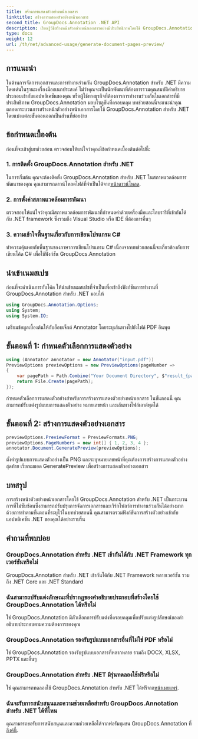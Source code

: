 ```yaml
---
title: สร้างการแสดงตัวอย่างหน้าเอกสาร
linktitle: สร้างการแสดงตัวอย่างหน้าเอกสาร
second_title: GroupDocs.Annotation .NET API
description: เรียนรู้วิธีสร้างหน้าตัวอย่างหน้าเอกสารอย่างมีประสิทธิภาพโดยใช้ GroupDocs.Annotation สำหรับ .NET ปรับปรุงเวิร์กโฟลว์การจัดการเอกสารของคุณด้วยความครอบคลุมนี้
type: docs
weight: 12
url: /th/net/advanced-usage/generate-document-pages-preview/
---
```

## การแนะนำ
ในด้านการจัดการเอกสารและการทำงานร่วมกัน GroupDocs.Annotation สำหรับ .NET มีความโดดเด่นในฐานะเครื่องมืออเนกประสงค์ ไม่ว่าคุณจะเป็นนักพัฒนาที่ต้องการรวมคุณสมบัติคำอธิบายประกอบเข้ากับแอปพลิเคชันของคุณ หรือผู้ใช้ทางธุรกิจที่ต้องการการทำงานร่วมกันในเอกสารที่มีประสิทธิภาพ GroupDocs.Annotation มอบโซลูชันที่ครอบคลุม บทช่วยสอนนี้จะแนะนำคุณตลอดกระบวนการสร้างหน้าตัวอย่างหน้าเอกสารโดยใช้ GroupDocs.Annotation สำหรับ .NET โดยแบ่งแต่ละขั้นตอนออกเป็นส่วนที่ย่อยง่าย
## ข้อกำหนดเบื้องต้น
ก่อนที่จะเข้าสู่บทช่วยสอน ตรวจสอบให้แน่ใจว่าคุณมีข้อกำหนดเบื้องต้นต่อไปนี้:
### 1. การติดตั้ง GroupDocs.Annotation สำหรับ .NET
 ในการเริ่มต้น คุณจะต้องติดตั้ง GroupDocs.Annotation สำหรับ .NET ในสภาพแวดล้อมการพัฒนาของคุณ คุณสามารถดาวน์โหลดไฟล์ที่จำเป็นได้จาก[หน้าดาวน์โหลด](https://releases.groupdocs.com/annotation/net/).
### 2. การตั้งค่าสภาพแวดล้อมการพัฒนา
ตรวจสอบให้แน่ใจว่าคุณมีสภาพแวดล้อมการพัฒนาที่กำหนดค่าด้วยเครื่องมือและไลบรารีที่เข้ากันได้กับ .NET framework ซึ่งรวมถึง Visual Studio หรือ IDE ที่ต้องการอื่นๆ
### 3. ความเข้าใจพื้นฐานเกี่ยวกับการเขียนโปรแกรม C#
ทำความคุ้นเคยกับพื้นฐานของภาษาการเขียนโปรแกรม C# เนื่องจากบทช่วยสอนนี้จะเกี่ยวข้องกับการเขียนโค้ด C# เพื่อใช้ฟังก์ชัน GroupDocs.Annotation

## นำเข้าเนมสเปซ
ก่อนที่จะดำเนินการกับโค้ด ให้นำเข้าเนมสเปซที่จำเป็นเพื่อเข้าถึงฟังก์ชันการทำงานที่ GroupDocs.Annotation สำหรับ .NET มอบให้

```csharp
using GroupDocs.Annotation.Options;
using System;
using System.IO;

```
เตรียมข้อมูลเบื้องต้นให้กับอ็อบเจ็กต์ Annotator โดยระบุเส้นทางไปยังไฟล์ PDF อินพุต
## ขั้นตอนที่ 1: กำหนดตัวเลือกการแสดงตัวอย่าง
```csharp
using (Annotator annotator = new Annotator("input.pdf"))
PreviewOptions previewOptions = new PreviewOptions(pageNumber =>
{
    var pagePath = Path.Combine("Your Document Directory", $"result_{pageNumber}.png");
    return File.Create(pagePath);
});
```
กำหนดตัวเลือกการแสดงตัวอย่างสำหรับการสร้างการแสดงตัวอย่างหน้าเอกสาร ในขั้นตอนนี้ คุณสามารถปรับแต่งรูปแบบการแสดงตัวอย่าง หมายเลขหน้า และเส้นทางไฟล์เอาต์พุตได้
## ขั้นตอนที่ 2: สร้างการแสดงตัวอย่างเอกสาร
```csharp
previewOptions.PreviewFormat = PreviewFormats.PNG;
previewOptions.PageNumbers = new int[] { 1, 2, 3, 4 };
annotator.Document.GeneratePreview(previewOptions);
```
ตั้งค่ารูปแบบการแสดงตัวอย่างเป็น PNG และระบุหมายเลขหน้าที่คุณต้องการสร้างการแสดงตัวอย่าง สุดท้าย เรียกเมธอด GeneratePreview เพื่อสร้างการแสดงตัวอย่างเอกสาร

## บทสรุป
การสร้างหน้าตัวอย่างหน้าเอกสารโดยใช้ GroupDocs.Annotation สำหรับ .NET เป็นกระบวนการที่ไม่ซับซ้อนซึ่งสามารถปรับปรุงการจัดการเอกสารและเวิร์กโฟลว์การทำงานร่วมกันได้อย่างมาก ด้วยการทำตามขั้นตอนที่ระบุไว้ในบทช่วยสอนนี้ คุณสามารถรวมฟังก์ชันการสร้างตัวอย่างเข้ากับแอปพลิเคชัน .NET ของคุณได้อย่างราบรื่น
## คำถามที่พบบ่อย
### GroupDocs.Annotation สำหรับ .NET เข้ากันได้กับ .NET Framework ทุกเวอร์ชันหรือไม่
GroupDocs.Annotation สำหรับ .NET เข้ากันได้กับ .NET Framework หลายเวอร์ชัน รวมถึง .NET Core และ .NET Standard
### ฉันสามารถปรับแต่งลักษณะที่ปรากฏของคำอธิบายประกอบที่สร้างโดยใช้ GroupDocs.Annotation ได้หรือไม่
ใช่ GroupDocs.Annotation มีตัวเลือกการปรับแต่งที่ครอบคลุมเพื่อปรับแต่งรูปลักษณ์ของคำอธิบายประกอบตามความต้องการของคุณ
### GroupDocs.Annotation รองรับรูปแบบเอกสารอื่นที่ไม่ใช่ PDF หรือไม่
ใช่ GroupDocs.Annotation รองรับรูปแบบเอกสารที่หลากหลาย รวมถึง DOCX, XLSX, PPTX และอื่นๆ
### GroupDocs.Annotation สำหรับ .NET มีรุ่นทดลองใช้ฟรีหรือไม่
ใช่ คุณสามารถทดลองใช้ GroupDocs.Annotation สำหรับ .NET ได้ฟรีจาก[หน้าเผยแพร่](https://releases.groupdocs.com/).
### ฉันจะรับการสนับสนุนและความช่วยเหลือสำหรับ GroupDocs.Annotation สำหรับ .NET ได้ที่ไหน
 คุณสามารถขอรับการสนับสนุนและความช่วยเหลือได้จากฟอรัมชุมชน GroupDocs.Annotation ที่[ลิงค์นี้](https://forum.groupdocs.com/c/annotation/10).